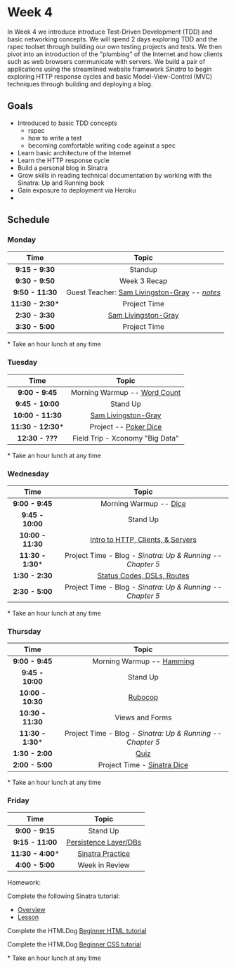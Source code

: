 # Week 4

In Week 4 we introduce introduce Test-Driven Development (TDD) and basic networking concepts. We will spend 2 days exploring TDD and the rspec toolset through building our own testing projects and tests. We then pivot into an introduction of the "plumbing" of the Internet and how clients such as web browsers communicate with servers. We build a pair of applications using the streamlined website framework *Sinatra* to begin exploring HTTP response cycles and basic Model-View-Control (MVC) techniques through building and deploying a blog.

## Goals
- Introduced to basic TDD concepts
    - rspec
    - how to write a test
    - becoming comfortable writing code against a spec
- Learn basic architecture of the Internet
- Learn the HTTP response cycle
- Build a personal blog in Sinatra
- Grow skills in reading technical documentation by working with the Sinatra: Up and Running book
- Gain exposure to deployment via Heroku
- 
## Schedule

### Monday

| Time              | Topic                              |
|:-----------------:|:----------------------------------:|
| **9:15 - 9:30**   | Standup                            |
| **9:30 - 9:50**   | Week 3 Recap                       |
| **9:50 - 11:30**  | Guest Teacher: [Sam Livingston-Gray](https://github.com/Ada-Developers-Academy/ada-hacking) -- *[notes](monday/sam_notes.md)* |
| **11:30 - 2:30*** | Project Time                       |
| **2:30 - 3:30**   | [Sam Livingston-Gray](https://github.com/Ada-Developers-Academy/ada-hacking) |
| **3:30 - 5:00**   | Project Time                       |

\* Take an hour lunch at any time


### Tuesday

| Time               | Topic                           |
|:------------------:|:-------------------------------:|
| **9:00 - 9:45**    | Morning Warmup -- [Word Count](resources/word_count/README.md) |
| **9:45 - 10:00**   | Stand Up                        |
| **10:00 - 11:30**  | [Sam Livingston-Gray](https://github.com/Ada-Developers-Academy/ada-hacking) |
| **11:30 - 12:30*** | Project -- [Poker Dice](https://github.com/Ada-Developers-Academy/ada-hacking/tree/master/poker-dice) |
| **12:30 - ???**    | Field Trip - Xconomy "Big Data" |

\* Take an hour lunch at any time

### Wednesday

| Time              | Topic                                              |
|:-----------------:|:--------------------------------------------------:|
| **9:00 - 9:45**   | Morning Warmup -- [Dice](resources/dice/README.md) |
| **9:45 - 10:00**  | Stand Up                                           |
| **10:00 - 11:30** | [Intro to HTTP, Clients, & Servers](wednesday/lecture_networking) |
| **11:30 - 1:30*** | Project Time - Blog - *Sinatra: Up & Running -- Chapter 5* |
| **1:30 - 2:30**   | [Status Codes, DSLs, Routes](wednesday/lecture_networking) |
| **2:30 - 5:00**   | Project Time - Blog - *Sinatra: Up & Running -- Chapter 5* |

\* Take an hour lunch at any time


### Thursday

| Time              | Topic                          |
|:-----------------:|:------------------------------:|
| **9:00 - 9:45**   | Morning Warmup -- [Hamming](resources/hamming/README.md) |
| **9:45 - 10:00**  | Stand Up                       |
| **10:00 - 10:30** | [Rubocop](thursday/rubocop.md) |
| **10:30 - 11:30** | Views and Forms                |
| **11:30 - 1:30*** | Project Time - Blog - *Sinatra: Up & Running -- Chapter 5* |
| **1:30 - 2:00**   | [Quiz](https://canvas.instructure.com/courses/819456/quizzes/875803) |
| **2:00 - 5:00**   | Project Time - [Sinatra Dice](resources/sinatra-dice) |

\* Take an hour lunch at any time


### Friday

| Time              | Topic                                                   |
|:-----------------:|:-------------------------------------------------------:|
| **9:00 - 9:15**   | Stand Up                                                |
| **9:15 - 11:00**  | [Persistence Layer/DBs](friday/databases)               |
| **11:30 - 4:00*** | [Sinatra Practice](friday/sinatra-practice-overview.md) |
| **4:00 - 5:00**   | Week in Review                                          |

Homework:

Complete the following Sinatra tutorial:

  - [Overview](https://github.com/Ada-Developers-Academy/daily-curriculum/blob/master/week4/friday/homework_lesson_plan.md)
  - [Lesson](https://github.com/Ada-Developers-Academy/daily-curriculum/blob/master/week4/friday/sinatra-practice.md)

Complete the HTMLDog [Beginner HTML tutorial](http://www.htmldog.com/guides/html/beginner/)

Complete the HTMLDog [Beginner CSS tutorial](http://www.htmldog.com/guides/css/beginner/)

\* Take an hour lunch at any time


